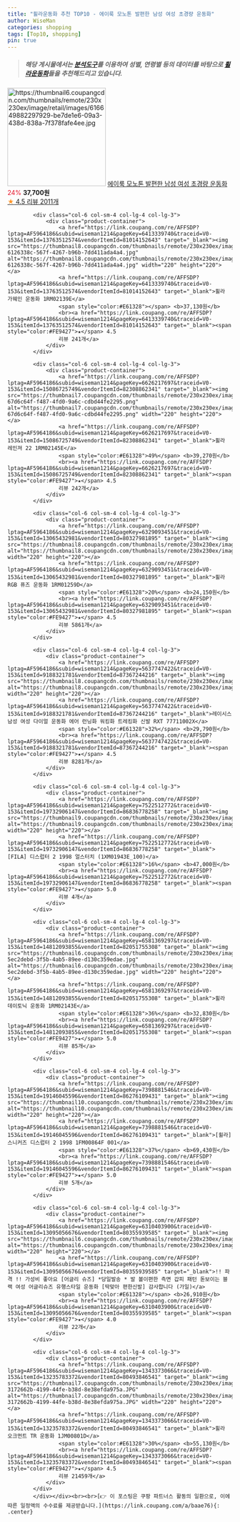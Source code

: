 ```yaml
---
title: "휠라운동화 추천 TOP10 - 에이룩 모노톤 발편한 남성 여성 초경량 운동화"
author: WiseMan
categories: shopping
tags: [Top10, shopping]
pin: true
---
```


> ##### 해당 게시물에서는 [**분석도구**](https://itemscout.io/)를 이용하여 **성별**, **연령별** 등의 데이터를 바탕으로 [**휠라운동화**](https://link.coupang.com/a/baae76)들을 추천해드리고 있습니다.
<div class="container"><div class="row">
            <div class="col-6 col-sm-4 col-lg-4 col-lg-3">
                <div class="product-container">
                    <a href="https://link.coupang.com/re/AFFSDP?lptag=AF5964186&subid=wiseman1214&pageKey=6654450152&traceid=V0-153&itemId=15257547364&vendorItemId=82478188096" target="_blank"><img src="https://thumbnail6.coupangcdn.com/thumbnails/remote/230x230ex/image/retail/images/616649882297929-be7de1e6-09a3-438d-838a-7f378fafe4ee.jpg" alt="https://thumbnail6.coupangcdn.com/thumbnails/remote/230x230ex/image/retail/images/616649882297929-be7de1e6-09a3-438d-838a-7f378fafe4ee.jpg" width="220" height="220"></a>
                    <a href="https://link.coupang.com/re/AFFSDP?lptag=AF5964186&subid=wiseman1214&pageKey=6654450152&traceid=V0-153&itemId=15257547364&vendorItemId=82478188096" target="_blank">에이룩 모노톤 발편한 남성 여성 초경량 운동화</a>
                    <span style="color:#E61328">24%</span> <b>37,700원</b>
                    <br><a href="https://link.coupang.com/re/AFFSDP?lptag=AF5964186&subid=wiseman1214&pageKey=6654450152&traceid=V0-153&itemId=15257547364&vendorItemId=82478188096" target="_blank"><span style="color:#FE9427">★</span> 4.5
                    리뷰 2011개</a>
                </div>
            </div>
            
            <div class="col-6 col-sm-4 col-lg-4 col-lg-3">
                <div class="product-container">
                    <a href="https://link.coupang.com/re/AFFSDP?lptag=AF5964186&subid=wiseman1214&pageKey=6413339740&traceid=V0-153&itemId=13763512574&vendorItemId=81014152643" target="_blank"><img src="https://thumbnail8.coupangcdn.com/thumbnails/remote/230x230ex/image/retail/images/1371363711314007-6126338c-567f-4267-b96b-7dd411ada4a4.jpg" alt="https://thumbnail8.coupangcdn.com/thumbnails/remote/230x230ex/image/retail/images/1371363711314007-6126338c-567f-4267-b96b-7dd411ada4a4.jpg" width="220" height="220"></a>
                    <a href="https://link.coupang.com/re/AFFSDP?lptag=AF5964186&subid=wiseman1214&pageKey=6413339740&traceid=V0-153&itemId=13763512574&vendorItemId=81014152643" target="_blank">휠라 가웨인 운동화 1RM02139E</a>
                    <span style="color:#E61328"></span> <b>37,130원</b>
                    <br><a href="https://link.coupang.com/re/AFFSDP?lptag=AF5964186&subid=wiseman1214&pageKey=6413339740&traceid=V0-153&itemId=13763512574&vendorItemId=81014152643" target="_blank"><span style="color:#FE9427">★</span> 4.5
                    리뷰 241개</a>
                </div>
            </div>
            
            <div class="col-6 col-sm-4 col-lg-4 col-lg-3">
                <div class="product-container">
                    <a href="https://link.coupang.com/re/AFFSDP?lptag=AF5964186&subid=wiseman1214&pageKey=6626217697&traceid=V0-153&itemId=15086725749&vendorItemId=82308862341" target="_blank"><img src="https://thumbnail7.coupangcdn.com/thumbnails/remote/230x230ex/image/retail/images/5802472931014477-67d6c64f-f487-4fd0-9a6c-cdbd44fe2295.png" alt="https://thumbnail7.coupangcdn.com/thumbnails/remote/230x230ex/image/retail/images/5802472931014477-67d6c64f-f487-4fd0-9a6c-cdbd44fe2295.png" width="220" height="220"></a>
                    <a href="https://link.coupang.com/re/AFFSDP?lptag=AF5964186&subid=wiseman1214&pageKey=6626217697&traceid=V0-153&itemId=15086725749&vendorItemId=82308862341" target="_blank">휠라 레인져 22 1RM02145E</a>
                    <span style="color:#E61328">49%</span> <b>39,270원</b>
                    <br><a href="https://link.coupang.com/re/AFFSDP?lptag=AF5964186&subid=wiseman1214&pageKey=6626217697&traceid=V0-153&itemId=15086725749&vendorItemId=82308862341" target="_blank"><span style="color:#FE9427">★</span> 4.5
                    리뷰 242개</a>
                </div>
            </div>
            
            <div class="col-6 col-sm-4 col-lg-4 col-lg-3">
                <div class="product-container">
                    <a href="https://link.coupang.com/re/AFFSDP?lptag=AF5964186&subid=wiseman1214&pageKey=6329093451&traceid=V0-153&itemId=13065432981&vendorItemId=80327981895" target="_blank"><img src="https://thumbnail8.coupangcdn.com/thumbnails/remote/230x230ex/image/rs_quotation_api/wvfgkfba/9b2dffdbad18495bae4bb8718f47cfa2.jpg" alt="https://thumbnail8.coupangcdn.com/thumbnails/remote/230x230ex/image/rs_quotation_api/wvfgkfba/9b2dffdbad18495bae4bb8718f47cfa2.jpg" width="220" height="220"></a>
                    <a href="https://link.coupang.com/re/AFFSDP?lptag=AF5964186&subid=wiseman1214&pageKey=6329093451&traceid=V0-153&itemId=13065432981&vendorItemId=80327981895" target="_blank">휠라 RGB 퓨즈 운동화 1RM01259D</a>
                    <span style="color:#E61328">20%</span> <b>24,150원</b>
                    <br><a href="https://link.coupang.com/re/AFFSDP?lptag=AF5964186&subid=wiseman1214&pageKey=6329093451&traceid=V0-153&itemId=13065432981&vendorItemId=80327981895" target="_blank"><span style="color:#FE9427">★</span> 4.5
                    리뷰 5861개</a>
                </div>
            </div>
            
            <div class="col-6 col-sm-4 col-lg-4 col-lg-3">
                <div class="product-container">
                    <a href="https://link.coupang.com/re/AFFSDP?lptag=AF5964186&subid=wiseman1214&pageKey=5637747422&traceid=V0-153&itemId=9188321781&vendorItemId=87367244216" target="_blank"><img src="https://thumbnail8.coupangcdn.com/thumbnails/remote/230x230ex/image/vendor_inventory/2eb6/7437d33bb0740d9060888eca81c77d2a1f898c457d2aaebed0594070228b.jpg" alt="https://thumbnail8.coupangcdn.com/thumbnails/remote/230x230ex/image/vendor_inventory/2eb6/7437d33bb0740d9060888eca81c77d2a1f898c457d2aaebed0594070228b.jpg" width="220" height="220"></a>
                    <a href="https://link.coupang.com/re/AFFSDP?lptag=AF5964186&subid=wiseman1214&pageKey=5637747422&traceid=V0-153&itemId=9188321781&vendorItemId=87367244216" target="_blank">레이시스 남성 여성 다이얼 운동화 에어 런닝화 워킹화 트레킹화 신발 RXT 77711002X</a>
                    <span style="color:#E61328">32%</span> <b>29,790원</b>
                    <br><a href="https://link.coupang.com/re/AFFSDP?lptag=AF5964186&subid=wiseman1214&pageKey=5637747422&traceid=V0-153&itemId=9188321781&vendorItemId=87367244216" target="_blank"><span style="color:#FE9427">★</span> 4.5
                    리뷰 8281개</a>
                </div>
            </div>
            
            <div class="col-6 col-sm-4 col-lg-4 col-lg-3">
                <div class="product-container">
                    <a href="https://link.coupang.com/re/AFFSDP?lptag=AF5964186&subid=wiseman1214&pageKey=7522512772&traceid=V0-153&itemId=19732906147&vendorItemId=86836778258" target="_blank"><img src="https://thumbnail9.coupangcdn.com/thumbnails/remote/230x230ex/image/vendor_inventory/5612/74c1772dcb827b55503551b07047df53e030e89723948108592c4607dc28.jpg" alt="https://thumbnail9.coupangcdn.com/thumbnails/remote/230x230ex/image/vendor_inventory/5612/74c1772dcb827b55503551b07047df53e030e89723948108592c4607dc28.jpg" width="220" height="220"></a>
                    <a href="https://link.coupang.com/re/AFFSDP?lptag=AF5964186&subid=wiseman1214&pageKey=7522512772&traceid=V0-153&itemId=19732906147&vendorItemId=86836778258" target="_blank">[FILA] 디스럽터 2 1998 얼스터치 (1XM01943E_100)</a>
                    <span style="color:#E61328">16%</span> <b>47,000원</b>
                    <br><a href="https://link.coupang.com/re/AFFSDP?lptag=AF5964186&subid=wiseman1214&pageKey=7522512772&traceid=V0-153&itemId=19732906147&vendorItemId=86836778258" target="_blank"><span style="color:#FE9427">★</span> 5.0
                    리뷰 4개</a>
                </div>
            </div>
            
            <div class="col-6 col-sm-4 col-lg-4 col-lg-3">
                <div class="product-container">
                    <a href="https://link.coupang.com/re/AFFSDP?lptag=AF5964186&subid=wiseman1214&pageKey=6581369297&traceid=V0-153&itemId=14812093855&vendorItemId=82051755308" target="_blank"><img src="https://thumbnail6.coupangcdn.com/thumbnails/remote/230x230ex/image/retail/images/83874324489615-5ec2debd-3f5b-4ab5-89ee-d130c359edae.jpg" alt="https://thumbnail6.coupangcdn.com/thumbnails/remote/230x230ex/image/retail/images/83874324489615-5ec2debd-3f5b-4ab5-89ee-d130c359edae.jpg" width="220" height="220"></a>
                    <a href="https://link.coupang.com/re/AFFSDP?lptag=AF5964186&subid=wiseman1214&pageKey=6581369297&traceid=V0-153&itemId=14812093855&vendorItemId=82051755308" target="_blank">휠라 데이토닉 운동화 1RM02143E</a>
                    <span style="color:#E61328">36%</span> <b>32,830원</b>
                    <br><a href="https://link.coupang.com/re/AFFSDP?lptag=AF5964186&subid=wiseman1214&pageKey=6581369297&traceid=V0-153&itemId=14812093855&vendorItemId=82051755308" target="_blank"><span style="color:#FE9427">★</span> 5.0
                    리뷰 85개</a>
                </div>
            </div>
            
            <div class="col-6 col-sm-4 col-lg-4 col-lg-3">
                <div class="product-container">
                    <a href="https://link.coupang.com/re/AFFSDP?lptag=AF5964186&subid=wiseman1214&pageKey=7398881546&traceid=V0-153&itemId=19146045596&vendorItemId=86276109431" target="_blank"><img src="https://thumbnail10.coupangcdn.com/thumbnails/remote/230x230ex/image/vendor_inventory/4a31/9bc43d8698258cc809d8f58629af02cbc827e4d446da20ba5871e69fa282.jpg" alt="https://thumbnail10.coupangcdn.com/thumbnails/remote/230x230ex/image/vendor_inventory/4a31/9bc43d8698258cc809d8f58629af02cbc827e4d446da20ba5871e69fa282.jpg" width="220" height="220"></a>
                    <a href="https://link.coupang.com/re/AFFSDP?lptag=AF5964186&subid=wiseman1214&pageKey=7398881546&traceid=V0-153&itemId=19146045596&vendorItemId=86276109431" target="_blank">[휠라] 스니커즈 디스럽터 2 1998 1FM00864F 001</a>
                    <span style="color:#E61328">37%</span> <b>69,430원</b>
                    <br><a href="https://link.coupang.com/re/AFFSDP?lptag=AF5964186&subid=wiseman1214&pageKey=7398881546&traceid=V0-153&itemId=19146045596&vendorItemId=86276109431" target="_blank"><span style="color:#FE9427">★</span> 5.0
                    리뷰 5개</a>
                </div>
            </div>
            
            <div class="col-6 col-sm-4 col-lg-4 col-lg-3">
                <div class="product-container">
                    <a href="https://link.coupang.com/re/AFFSDP?lptag=AF5964186&subid=wiseman1214&pageKey=6310403900&traceid=V0-153&itemId=13095056676&vendorItemId=80355939585" target="_blank"><img src="https://thumbnail6.coupangcdn.com/thumbnails/remote/230x230ex/image/vendor_inventory/6bc5/dae7a255758ba7b3c25c875dc0cce602bdf8555e8506e21dbd3799ed75f4.jpg" alt="https://thumbnail6.coupangcdn.com/thumbnails/remote/230x230ex/image/vendor_inventory/6bc5/dae7a255758ba7b3c25c875dc0cce602bdf8555e8506e21dbd3799ed75f4.jpg" width="220" height="220"></a>
                    <a href="https://link.coupang.com/re/AFFSDP?lptag=AF5964186&subid=wiseman1214&pageKey=6310403900&traceid=V0-153&itemId=13095056676&vendorItemId=80355939585" target="_blank">!! 파격 !! 가성비 좋아요 [어글리 슈즈] *당일발송 * 발 볼이편한 측면 갑피 패턴 돋보이는 블랙 여성 어글리슈즈 유행스타일 운동화 [딱맞아 편한신발] 감사합니다 (가일)</a>
                    <span style="color:#E61328"></span> <b>26,910원</b>
                    <br><a href="https://link.coupang.com/re/AFFSDP?lptag=AF5964186&subid=wiseman1214&pageKey=6310403900&traceid=V0-153&itemId=13095056676&vendorItemId=80355939585" target="_blank"><span style="color:#FE9427">★</span> 4.0
                    리뷰 22개</a>
                </div>
            </div>
            
            <div class="col-6 col-sm-4 col-lg-4 col-lg-3">
                <div class="product-container">
                    <a href="https://link.coupang.com/re/AFFSDP?lptag=AF5964186&subid=wiseman1214&pageKey=1343373066&traceid=V0-153&itemId=13235783372&vendorItemId=80493846541" target="_blank"><img src="https://thumbnail7.coupangcdn.com/thumbnails/remote/230x230ex/image/retail/images/2812499353722484-3172662b-4199-44fe-b38d-8e38efda975a.JPG" alt="https://thumbnail7.coupangcdn.com/thumbnails/remote/230x230ex/image/retail/images/2812499353722484-3172662b-4199-44fe-b38d-8e38efda975a.JPG" width="220" height="220"></a>
                    <a href="https://link.coupang.com/re/AFFSDP?lptag=AF5964186&subid=wiseman1214&pageKey=1343373066&traceid=V0-153&itemId=13235783372&vendorItemId=80493846541" target="_blank">휠라 오크먼트 TR 운동화 1JM00801D</a>
                    <span style="color:#E61328">30%</span> <b>55,130원</b>
                    <br><a href="https://link.coupang.com/re/AFFSDP?lptag=AF5964186&subid=wiseman1214&pageKey=1343373066&traceid=V0-153&itemId=13235783372&vendorItemId=80493846541" target="_blank"><span style="color:#FE9427">★</span> 4.5
                    리뷰 21459개</a>
                </div>
            </div>
            </div></div><br><br>[👉 이 포스팅은 쿠팡 파트너스 활동의 일환으로, 이에 따른 일정액의 수수료를 제공받습니다.](https://link.coupang.com/a/baae76){: .center}